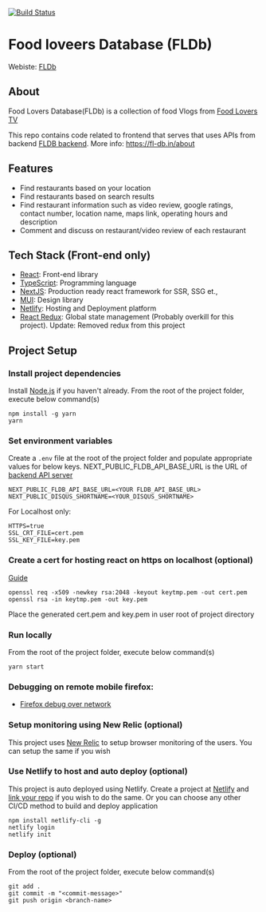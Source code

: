 [![Build Status](https://api.netlify.com/api/v1/badges/70ee4bbe-c76d-455f-a5c6-c26023d739cd/deploy-status)](https://app.netlify.com/sites/fl-db/deploys)

# Food loveers Database (FLDb)

Webiste: [FLDb](https://fl-db.in)

## About

Food Lovers Database(FLDb) is a collection of food Vlogs from [Food Lovers TV](https://www.youtube.com/channel/UC-Lq6oBPTgTXT_K-ylWL6hg)

This repo contains code related to frontend that serves that uses APIs from backend [FLDB backend](https://github.com/Mr-SKR/fldb-apis). More info: https://fl-db.in/about

## Features

- Find restaurants based on your location
- Find restaurants based on search results
- Find restaurant information such as video review, google ratings, contact number, location name, maps link, operating hours and description
- Comment and discuss on restaurant/video review of each restaurant

## Tech Stack (Front-end only)

- [React](https://reactjs.org/): Front-end library
- [TypeScript](https://www.typescriptlang.org/): Programming language
- [NextJS](https://nextjs.org/): Production ready react framework for SSR, SSG et.,
- [MUI](https://mui.com/): Design library
- [Netlify](https://www.netlify.com/): Hosting and Deployment platform
- [React Redux](https://react-redux.js.org/): Global state management (Probably overkill for this project). Update: Removed redux from this project

## Project Setup

### Install project dependencies

Install [Node.js](https://nodejs.org/en/) if you haven't already.
From the root of the project folder, execute below command(s)

```
npm install -g yarn
yarn
```

### Set environment variables

Create a `.env` file at the root of the project folder and populate appropriate values for below keys.
NEXT_PUBLIC_FLDB_API_BASE_URL is the URL of [backend API server](https://github.com/Mr-SKR/fldb-apis)

```
NEXT_PUBLIC_FLDB_API_BASE_URL=<YOUR FLDB_API_BASE_URL>
NEXT_PUBLIC_DISQUS_SHORTNAME=<YOUR_DISQUS_SHORTNAME>
```

For Localhost only:

```
HTTPS=true
SSL_CRT_FILE=cert.pem
SSL_KEY_FILE=key.pem
```

### Create a cert for hosting react on https on localhost (optional)

[Guide](https://flaviocopes.com/react-how-to-configure-https-localhost/)

```
openssl req -x509 -newkey rsa:2048 -keyout keytmp.pem -out cert.pem
openssl rsa -in keytmp.pem -out key.pem
```

Place the generated cert.pem and key.pem in user root of project directory

### Run locally

From the root of the project folder, execute below command(s)

```
yarn start
```

### Debugging on remote mobile firefox:

- [Firefox debug over network](https://developer.mozilla.org/en-US/docs/Tools/about:debugging#connecting_over_the_network)

### Setup monitoring using New Relic (optional)

This project uses [New Relic](https://docs.newrelic.com/docs/browser/browser-monitoring/getting-started/introduction-browser-monitoring/) to setup browser monitoring of the users. You can setup the same if you wish

### Use Netlify to host and auto deploy (optional)

This project is auto deployed using Netlify. Create a project at [Netlify](https://www.netlify.com/) and [link your repo](https://docs.netlify.com/configure-builds/repo-permissions-linking/) if you wish to do the same. Or you can choose any other CI/CD method to build and deploy application

```
npm install netlify-cli -g
netlify login
netlify init
```

### Deploy (optional)

From the root of the project folder, execute below command(s)

```
git add .
git commit -m "<commit-message>"
git push origin <branch-name>
```

